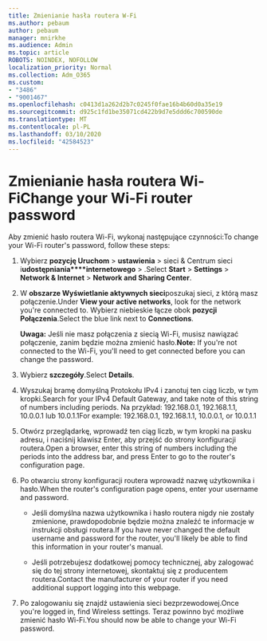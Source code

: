```yaml
---
title: Zmienianie hasła routera W-Fi
ms.author: pebaum
author: pebaum
manager: mnirkhe
ms.audience: Admin
ms.topic: article
ROBOTS: NOINDEX, NOFOLLOW
localization_priority: Normal
ms.collection: Adm_O365
ms.custom:
- "3486"
- "9001467"
ms.openlocfilehash: c0413d1a262d2b7c0245f0fae16b4b60d0a35e19
ms.sourcegitcommit: d925c1fd1be35071cd422b9d7e5ddd6c700590de
ms.translationtype: MT
ms.contentlocale: pl-PL
ms.lasthandoff: 03/10/2020
ms.locfileid: "42584523"
---
```

# <a name="change-your-wi-fi-router-password"></a><span data-ttu-id="7c881-102">Zmienianie hasła routera Wi-Fi</span><span class="sxs-lookup"><span data-stu-id="7c881-102">Change your Wi-Fi router password</span></span>

<span data-ttu-id="7c881-103">Aby zmienić hasło routera Wi-Fi, wykonaj następujące czynności:</span><span class="sxs-lookup"><span data-stu-id="7c881-103">To change your Wi-Fi router's password, follow these steps:</span></span>

1. <span data-ttu-id="7c881-104">Wybierz **pozycję Uruchom** > **ustawienia** > sieci & Centrum sieci i**udostępniania\*\*\*\*internetowego** > .</span><span class="sxs-lookup"><span data-stu-id="7c881-104">Select **Start** > **Settings** > **Network & Internet** > **Network and Sharing Center**.</span></span>

2. <span data-ttu-id="7c881-105">W **obszarze Wyświetlanie aktywnych sieci**poszukaj sieci, z którą masz połączenie.</span><span class="sxs-lookup"><span data-stu-id="7c881-105">Under **View your active networks**, look for the network you're connected to.</span></span> <span data-ttu-id="7c881-106">Wybierz niebieskie łącze obok **pozycji Połączenia**.</span><span class="sxs-lookup"><span data-stu-id="7c881-106">Select the blue link next to **Connections**.</span></span><br>

   <span data-ttu-id="7c881-107">**Uwaga:** Jeśli nie masz połączenia z siecią Wi-Fi, musisz nawiązać połączenie, zanim będzie można zmienić hasło.</span><span class="sxs-lookup"><span data-stu-id="7c881-107">**Note:** If you're not connected to the Wi-Fi, you'll need to get connected before you can change the password.</span></span>

3. <span data-ttu-id="7c881-108">Wybierz **szczegóły**.</span><span class="sxs-lookup"><span data-stu-id="7c881-108">Select **Details**.</span></span>

4. <span data-ttu-id="7c881-109">Wyszukaj bramę domyślną Protokołu IPv4 i zanotuj ten ciąg liczb, w tym kropki.</span><span class="sxs-lookup"><span data-stu-id="7c881-109">Search for your IPv4 Default Gateway, and take note of this string of numbers including periods.</span></span> <span data-ttu-id="7c881-110">Na przykład: 192.168.0.1, 192.168.1.1, 10.0.0.1 lub 10.0.1.1</span><span class="sxs-lookup"><span data-stu-id="7c881-110">For example: 192.168.0.1, 192.168.1.1, 10.0.0.1, or 10.0.1.1</span></span>

5. <span data-ttu-id="7c881-111">Otwórz przeglądarkę, wprowadź ten ciąg liczb, w tym kropki na pasku adresu, i naciśnij klawisz Enter, aby przejść do strony konfiguracji routera.</span><span class="sxs-lookup"><span data-stu-id="7c881-111">Open a browser, enter this string of numbers including the periods into the address bar, and press Enter to go to the router's configuration page.</span></span>

6. <span data-ttu-id="7c881-112">Po otwarciu strony konfiguracji routera wprowadź nazwę użytkownika i hasło.</span><span class="sxs-lookup"><span data-stu-id="7c881-112">When the router's configuration page opens, enter your username and password.</span></span><br>
   - <span data-ttu-id="7c881-113">Jeśli domyślna nazwa użytkownika i hasło routera nigdy nie zostały zmienione, prawdopodobnie będzie można znaleźć te informacje w instrukcji obsługi routera.</span><span class="sxs-lookup"><span data-stu-id="7c881-113">If you have never changed the default username and password for the router, you'll likely be able to find this information in your router's manual.</span></span>

   - <span data-ttu-id="7c881-114">Jeśli potrzebujesz dodatkowej pomocy technicznej, aby zalogować się do tej strony internetowej, skontaktuj się z producentem routera.</span><span class="sxs-lookup"><span data-stu-id="7c881-114">Contact the manufacturer of your router if you need additional support logging into this webpage.</span></span>

7. <span data-ttu-id="7c881-115">Po zalogowaniu się znajdź ustawienia sieci bezprzewodowej.</span><span class="sxs-lookup"><span data-stu-id="7c881-115">Once you're logged in, find Wireless settings.</span></span> <span data-ttu-id="7c881-116">Teraz powinno być możliwe zmienić hasło Wi-Fi.</span><span class="sxs-lookup"><span data-stu-id="7c881-116">You should now be able to change your Wi-Fi password.</span></span>
